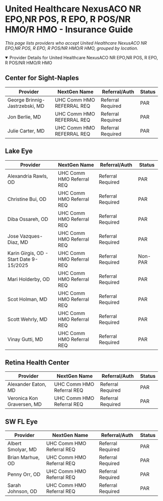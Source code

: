 # United Healthcare NexusACO NR EPO,NR POS, R EPO, R POS/NR HMO/R HMO - Insurance Guide

*This page lists providers who accept United Healthcare NexusACO NR EPO,NR POS, R EPO, R POS/NR HMO/R HMO, grouped by location.*

<details open><summary>Provider Details for United Healthcare NexusACO NR EPO,NR POS, R EPO, R POS/NR HMO/R HMO</summary>

## Center for Sight-Naples

| Provider | NextGen Name | Referral/Auth | Status |
|----------|-------------|--------------|--------|
| George Brinnig-Jastrzebski, MD | UHC Comm HMO REFERRAL REQ | Referral Required | PAR |
| Jon Berlie, MD | UHC Comm HMO REFERRAL REQ | Referral Required | PAR |
| Julie Carter, MD | UHC Comm HMO REFERRAL REQ | Referral Required | PAR |

## Lake Eye 

| Provider | NextGen Name | Referral/Auth | Status |
|----------|-------------|--------------|--------|
| Alexandria Rawls, OD | UHC Comm HMO Referral REQ | Referral Required | PAR |
| Christine Bui, OD | UHC Comm HMO Referral REQ | Referral Required | PAR |
| Diba Ossareh, OD | UHC Comm HMO Referral REQ | Referral Required | PAR |
| Jose Vazques-Diaz, MD | UHC Comm HMO Referral REQ | Referral Required | PAR |
| Karin Girgis, OD - Start Date 9-15/2025 | UHC Comm HMO Referral REQ | Referral Required | Non-PAR |
| Mari Holderby, OD | UHC Comm HMO Referral REQ | Referral Required | PAR |
| Scot Holman, MD | UHC Comm HMO Referral REQ | Referral Required | PAR |
| Scott Wehrly, MD | UHC Comm HMO Referral REQ | Referral Required | PAR |
| Vinay Gutti, MD | UHC Comm HMO Referral REQ | Referral Required | PAR |

## Retina Health Center

| Provider | NextGen Name | Referral/Auth | Status |
|----------|-------------|--------------|--------|
| Alexander Eaton, MD | UHC Comm HMO Referral REQ | Referral Required | PAR |
| Veronica Kon Graversen, MD | UHC Comm HMO Referral REQ | Referral Required | PAR |

## SW FL Eye

| Provider | NextGen Name | Referral/Auth | Status |
|----------|-------------|--------------|--------|
| Albert Smolyar, MD | UHC Comm HMO Referral REQ | Referral Required | PAR |
| Brian Marhue, OD | UHC Comm HMO Referral REQ | Referral Required | PAR |
| Penny Orr, OD | UHC Comm HMO Referral REQ | Referral Required | PAR |
| Sarah Johnson, OD | UHC Comm HMO Referral REQ | Referral Required | PAR |

</details>

